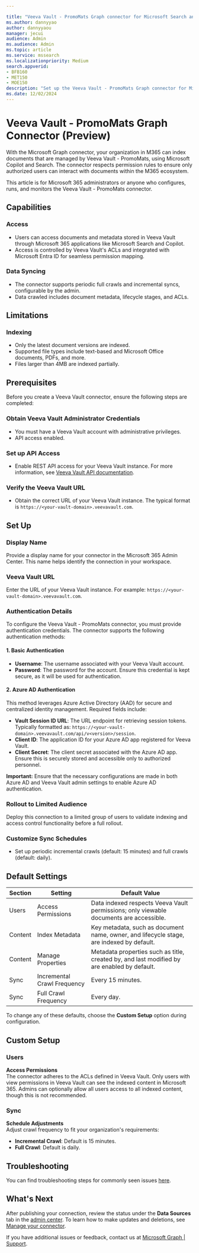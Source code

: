 ```yaml
--- 

title: "Veeva Vault - PromoMats Graph connector for Microsoft Search and Copilot" 
ms.author: dannyyao
author: dannyyaou
manager: jecui
audience: Admin
ms.audience: Admin 
ms.topic: article 
ms.service: mssearch 
ms.localizationpriority: Medium 
search.appverid: 
- BFB160 
- MET150 
- MOE150 
description: "Set up the Veeva Vault - PromoMats Graph connector for Microsoft Search and Copilot" 
ms.date: 12/02/2024
---
```


# Veeva Vault - PromoMats Graph Connector (Preview)

With the Microsoft Graph connector, your organization in M365 can index documents that are managed by Veeva Vault - PromoMats, using Microsoft Copilot and Search. The connector respects permission rules to ensure only authorized users can interact with documents within the M365 ecosystem.

This article is for Microsoft 365 administrators or anyone who configures, runs, and monitors the Veeva Vault - PromoMats connector.

## Capabilities

### Access
- Users can access documents and metadata stored in Veeva Vault through Microsoft 365 applications like Microsoft Search and Copilot.
- Access is controlled by Veeva Vault's ACLs and integrated with Microsoft Entra ID for seamless permission mapping.

### Data Syncing
- The connector supports periodic full crawls and incremental syncs, configurable by the admin.
- Data crawled includes document metadata, lifecycle stages, and ACLs.

## Limitations
### Indexing
- Only the latest document versions are indexed.
- Supported file types include text-based and Microsoft Office documents, PDFs, and more.
- Files larger than 4MB are indexed partially.

## Prerequisites
Before you create a Veeva Vault connector, ensure the following steps are completed:

### Obtain Veeva Vault Administrator Credentials
- You must have a Veeva Vault account with administrative privileges.
- API access enabled.

### Set up API Access
- Enable REST API access for your Veeva Vault instance. For more information, see [Veeva Vault API documentation](https://developer.veevavault.com/docs/).

### Verify the Veeva Vault URL
- Obtain the correct URL of your Veeva Vault instance. The typical format is `https://<your-vault-domain>.veevavault.com`.

## Set Up

### Display Name
Provide a display name for your connector in the Microsoft 365 Admin Center. This name helps identify the connection in your workspace.

### Veeva Vault URL
Enter the URL of your Veeva Vault instance. For example: `https://<your-vault-domain>.veevavault.com`.

### Authentication Details
To configure the Veeva Vault - PromoMats connector, you must provide authentication credentials. The connector supports the following authentication methods:

#### **1. Basic Authentication**
- **Username**: The username associated with your Veeva Vault account.
- **Password**: The password for the account. Ensure this credential is kept secure, as it will be used for authentication.

#### **2. Azure AD Authentication**
This method leverages Azure Active Directory (AAD) for secure and centralized identity management. Required fields include:
- **Vault Session ID URL**: The URL endpoint for retrieving session tokens. Typically formatted as: `https://<your-vault-domain>.veevavault.com/api/v<version>/session`.
- **Client ID**: The application ID for your Azure AD app registered for Veeva Vault.
- **Client Secret**: The client secret associated with the Azure AD app. Ensure this is securely stored and accessible only to authorized personnel.

**Important:** Ensure that the necessary configurations are made in both Azure AD and Veeva Vault admin settings to enable Azure AD authentication.

### Rollout to Limited Audience
Deploy this connection to a limited group of users to validate indexing and access control functionality before a full rollout.

### Customize Sync Schedules
- Set up periodic incremental crawls (default: 15 minutes) and full crawls (default: daily).

## Default Settings

| Section | Setting               | Default Value |
|---------|-----------------------|---------------|
| Users   | Access Permissions   | Data indexed respects Veeva Vault permissions; only viewable documents are accessible. |
| Content | Index Metadata       | Key metadata, such as document name, owner, and lifecycle stage, are indexed by default. |
| Content | Manage Properties    | Metadata properties such as title, created by, and last modified by are enabled by default. |
| Sync    | Incremental Crawl Frequency | Every 15 minutes. |
| Sync    | Full Crawl Frequency | Every day. |

To change any of these defaults, choose the **Custom Setup** option during configuration.

## Custom Setup

### Users
**Access Permissions**  
The connector adheres to the ACLs defined in Veeva Vault. Only users with view permissions in Veeva Vault can see the indexed content in Microsoft 365. Admins can optionally allow all users access to all indexed content, though this is not recommended.

### Sync
**Schedule Adjustments**  
Adjust crawl frequency to fit your organization's requirements:
- **Incremental Crawl**: Default is 15 minutes.
- **Full Crawl**: Default is daily.

## Troubleshooting

You can find troubleshooting steps for commonly seen issues [here](troubleshoot-veeva-vault-promomats-connector.md).

## What's Next

After publishing your connection, review the status under the **Data Sources** tab in the [admin center](https://admin.microsoft.com). To learn how to make updates and deletions, see [Manage your connector](manage-connector.md).

If you have additional issues or feedback, contact us at [Microsoft Graph | Support](https://developer.microsoft.com/en-us/graph/support).
